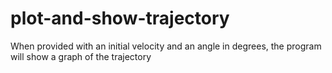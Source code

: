 # plot-and-show-trajectory
When provided with an initial velocity  and an angle in degrees, the program will show a graph of the trajectory
